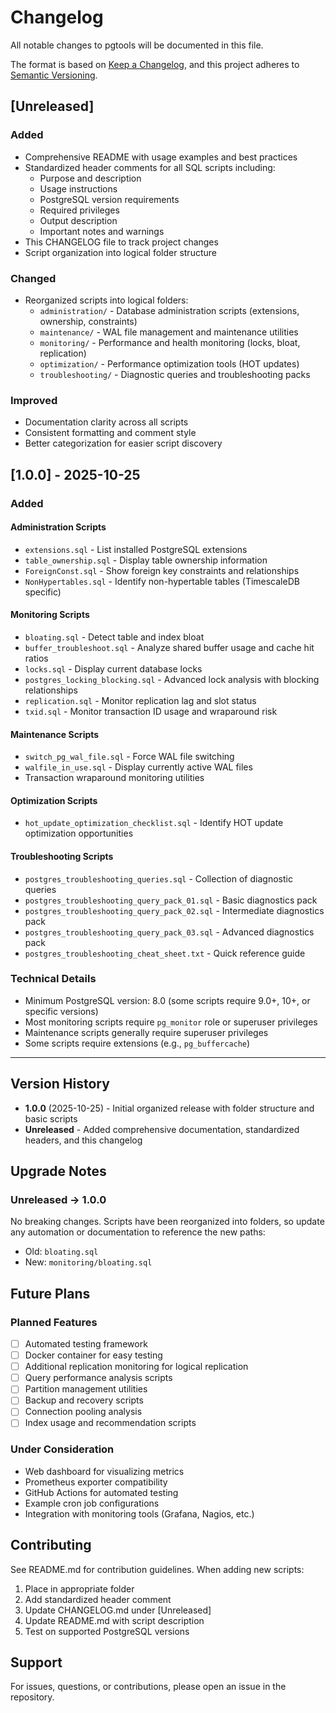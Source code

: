 # Changelog

All notable changes to pgtools will be documented in this file.

The format is based on [Keep a Changelog](https://keepachangelog.com/en/1.0.0/),
and this project adheres to [Semantic Versioning](https://semver.org/spec/v2.0.0.html).

## [Unreleased]

### Added
- Comprehensive README with usage examples and best practices
- Standardized header comments for all SQL scripts including:
  - Purpose and description
  - Usage instructions
  - PostgreSQL version requirements
  - Required privileges
  - Output description
  - Important notes and warnings
- This CHANGELOG file to track project changes
- Script organization into logical folder structure

### Changed
- Reorganized scripts into logical folders:
  - `administration/` - Database administration scripts (extensions, ownership, constraints)
  - `maintenance/` - WAL file management and maintenance utilities
  - `monitoring/` - Performance and health monitoring (locks, bloat, replication)
  - `optimization/` - Performance optimization tools (HOT updates)
  - `troubleshooting/` - Diagnostic queries and troubleshooting packs

### Improved
- Documentation clarity across all scripts
- Consistent formatting and comment style
- Better categorization for easier script discovery

## [1.0.0] - 2025-10-25

### Added

#### Administration Scripts
- `extensions.sql` - List installed PostgreSQL extensions
- `table_ownership.sql` - Display table ownership information
- `ForeignConst.sql` - Show foreign key constraints and relationships
- `NonHypertables.sql` - Identify non-hypertable tables (TimescaleDB specific)

#### Monitoring Scripts
- `bloating.sql` - Detect table and index bloat
- `buffer_troubleshoot.sql` - Analyze shared buffer usage and cache hit ratios
- `locks.sql` - Display current database locks
- `postgres_locking_blocking.sql` - Advanced lock analysis with blocking relationships
- `replication.sql` - Monitor replication lag and slot status
- `txid.sql` - Monitor transaction ID usage and wraparound risk

#### Maintenance Scripts
- `switch_pg_wal_file.sql` - Force WAL file switching
- `walfile_in_use.sql` - Display currently active WAL files
- Transaction wraparound monitoring utilities

#### Optimization Scripts
- `hot_update_optimization_checklist.sql` - Identify HOT update optimization opportunities

#### Troubleshooting Scripts
- `postgres_troubleshooting_queries.sql` - Collection of diagnostic queries
- `postgres_troubleshooting_query_pack_01.sql` - Basic diagnostics pack
- `postgres_troubleshooting_query_pack_02.sql` - Intermediate diagnostics pack
- `postgres_troubleshooting_query_pack_03.sql` - Advanced diagnostics pack
- `postgres_troubleshooting_cheat_sheet.txt` - Quick reference guide

### Technical Details
- Minimum PostgreSQL version: 8.0 (some scripts require 9.0+, 10+, or specific versions)
- Most monitoring scripts require `pg_monitor` role or superuser privileges
- Maintenance scripts generally require superuser privileges
- Some scripts require extensions (e.g., `pg_buffercache`)

---

## Version History

- **1.0.0** (2025-10-25) - Initial organized release with folder structure and basic scripts
- **Unreleased** - Added comprehensive documentation, standardized headers, and this changelog

## Upgrade Notes

### Unreleased → 1.0.0
No breaking changes. Scripts have been reorganized into folders, so update any automation or documentation to reference the new paths:
- Old: `bloating.sql`
- New: `monitoring/bloating.sql`

## Future Plans

### Planned Features
- [ ] Automated testing framework
- [ ] Docker container for easy testing
- [ ] Additional replication monitoring for logical replication
- [ ] Query performance analysis scripts
- [ ] Partition management utilities
- [ ] Backup and recovery scripts
- [ ] Connection pooling analysis
- [ ] Index usage and recommendation scripts

### Under Consideration
- Web dashboard for visualizing metrics
- Prometheus exporter compatibility
- GitHub Actions for automated testing
- Example cron job configurations
- Integration with monitoring tools (Grafana, Nagios, etc.)

## Contributing

See README.md for contribution guidelines. When adding new scripts:
1. Place in appropriate folder
2. Add standardized header comment
3. Update CHANGELOG.md under [Unreleased]
4. Update README.md with script description
5. Test on supported PostgreSQL versions

## Support

For issues, questions, or contributions, please open an issue in the repository.